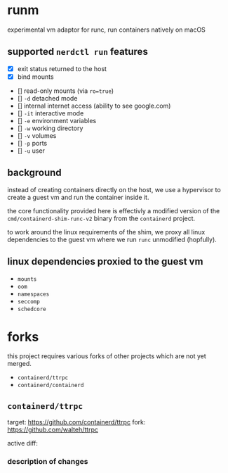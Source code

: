 # runm

experimental vm adaptor for runc, run containers natively on macOS

## supported `nerdctl run` features

-   [x] exit status returned to the host
-   [x] bind mounts
-   [] read-only mounts (via `ro=true`)
-   [] `-d` detached mode
-   [] internal internet access (ability to see google.com)
-   [] `-it` interactive mode
-   [] `-e` environment variables
-   [] `-w` working directory
-   [] `-v` volumes
-   [] `-p` ports
-   [] `-u` user

## background

instead of creating containers directly on the host, we use a hypervisor to create a guest vm and run the container inside it.

the core functionality provided here is effectivly a modified version of the `cmd/containerd-shim-runc-v2` binary from the `containerd` project.

to work around the linux requirements of the shim, we proxy all linux dependencies to the guest vm where we run `runc` unmodified (hopfully).

## linux dependencies proxied to the guest vm

-   `mounts`
-   `oom`
-   `namespaces`
-   `seccomp`
-   `schedcore`

# forks

this project requires various forks of other projects which are not yet merged.

-   `containerd/ttrpc`
-   `containerd/containerd`

## `containerd/ttrpc`

target: https://github.com/containerd/ttrpc
fork: https://github.com/walteh/ttrpc

active diff:

### description of changes
